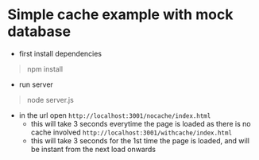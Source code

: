 # Simple cache example with mock database
- first install dependencies
> npm install
- run server
> node server.js
- in the url open
```http://localhost:3001/nocache/index.html```
  - this will take 3 seconds everytime the page is loaded as there is no cache involved
```http://localhost:3001/withcache/index.html```
  - this will take 3 seconds for the 1st time the page is loaded, and will be instant from the next load onwards
